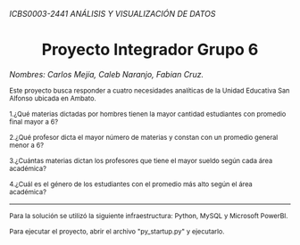 <em> ICBS0003-2441 ANÁLISIS Y VISUALIZACIÓN DE DATOS</em>
<h1 align="center"> Proyecto Integrador Grupo 6</h1>

<em>Nombres: Carlos Mejía, Caleb Naranjo, Fabian Cruz.</em>

<sub>Este proyecto busca responder a cuatro necesidades analíticas de la Unidad Educativa San Alfonso ubicada en Ambato.</sub>

<sub>1.¿Qué materias dictadas por hombres tienen la mayor cantidad estudiantes con promedio final mayor a 6?</sub>

<sub>2.¿Qué profesor dicta el mayor número de materias y constan con un promedio general menor a 6?</sub>

<sub>3.¿Cuántas materias dictan los profesores que tiene el mayor sueldo según cada área académica?</sub>

<sub>4.¿Cuál es el género de los estudiantes con el promedio más alto según el área académica?</sub>

________________________________________________
<sub>Para la solución se utilizó la siguiente infraestructura: Python, MySQL y Microsoft PowerBI.</sub>

<sub>Para ejecutar el proyecto, abrir el archivo "py_startup.py" y ejecutarlo.</sub>
